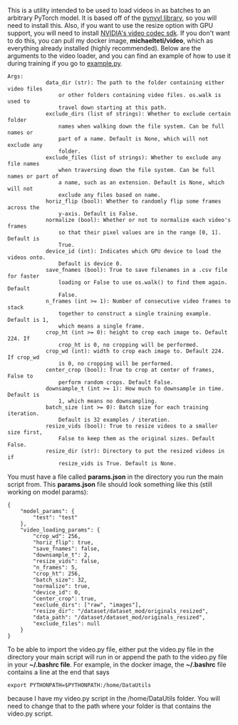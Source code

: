 This is a utility intended to be used to load videos in as batches to an arbitrary PyTorch model. It is based off of the [pynvvl library](https://github.com/mitmul/pynvvl), so you will need to install this. Also, if you want to use the resize option with GPU support, you will need to install [NVIDIA's video codec sdk](https://developer.nvidia.com/nvidia-video-codec-sdk). If you don't want to do this, you can pull my docker image, **michaelteti/video**, which as everything already installed (highly recommended). Below are the arguments to the video loader, and you can find an example of how to use it during training if you go to [example.py](https://github.com/MichaelTeti/video_loader/blob/master/example.py).

```
Args:
            data_dir (str): The path to the folder containing either video files
                or other folders containing video files. os.walk is used to
                travel down starting at this path.
            exclude_dirs (list of strings): Whether to exclude certain folder
                names when walking down the file system. Can be full names or
                part of a name. Default is None, which will not exclude any
                folder.
            exclude_files (list of strings): Whether to exclude any file names
                when traversing down the file system. Can be full names or part of
                a name, such as an extension. Default is None, which will not
                exclude any files based on name.
            horiz_flip (bool): Whether to randomly flip some frames across the
                y-axis. Default is False.
            normalize (bool): Whether or not to normalize each video's frames
                so that their pixel values are in the range [0, 1]. Default is
                True.
            device_id (int): Indicates which GPU device to load the videos onto.
                Default is device 0.
            save_fnames (bool): True to save filenames in a .csv file for faster
                loading or False to use os.walk() to find them again. Default
                False.
            n_frames (int >= 1): Number of consecutive video frames to stack
                together to construct a single training example. Default is 1,
                which means a single frame.
            crop_ht (int >= 0): height to crop each image to. Default 224. If
                crop_ht is 0, no cropping will be performed.
            crop_wd (int): width to crop each image to. Default 224. If crop_wd
                is 0, no cropping will be performed.
            center_crop (bool): True to crop at center of frames, False to
                perform random crops. Default False.
            downsample_t (int >= 1): How much to downsample in time. Default is
                1, which means no downsampling.
            batch_size (int >= 0): Batch size for each training iteration.
                Default is 32 examples / iteration.
            resize_vids (bool): True to resize videos to a smaller size first,
                False to keep them as the original sizes. Default False.
            resize_dir (str): Directory to put the resized videos in if
                resize_vids is True. Default is None.
```

You must have a file called **params.json** in the directory you run the main script from. This **params.json** file should look something like this (still working on model params):

```
{
    "model_params": {
        "test": "test"
    },
    "video_loading_params": {
        "crop_wd": 256,
        "horiz_flip": true,
        "save_fnames": false,
        "downsample_t": 2,
        "resize_vids": false,
        "n_frames": 5,
        "crop_ht": 256,
        "batch_size": 32,
        "normalize": true,
        "device_id": 0,
        "center_crop": true,
        "exclude_dirs": ["raw", "images"],
        "resize_dir": "/dataset/dataset_mod/originals_resized",
        "data_path": "/dataset/dataset_mod/originals_resized",
        "exclude_files": null
    }
}
```

To be able to import the video.py file, either put the video.py file in the directory your main script will run in or append the path to the video.py file in your **~/.bashrc file**. For example, in the docker image, the **~/.bashrc** file contains a line at the end that says 
```
export PYTHONPATH=$PYTHONPATH:/home/DataUtils
```
because I have my video.py script in the /home/DataUtils folder. You will need to change that to the path where your folder is that contains the video.py script.
